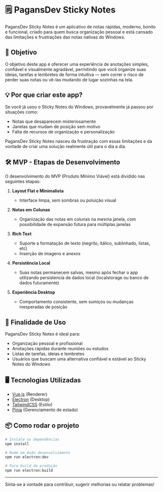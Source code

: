 # 🗒️ PagansDev Sticky Notes

PagansDev Sticky Notes é um aplicativo de notas rápidas, moderno, bonito e funcional, criado para quem busca organização pessoal e está cansado das limitações e frustrações das notas nativas do Windows.

## 🚀 Objetivo

O objetivo deste app é oferecer uma experiência de anotações simples, confiável e visualmente agradável, permitindo que você organize suas ideias, tarefas e lembretes de forma intuitiva — sem correr o risco de perder suas notas ou vê-las mudando de lugar sozinhas na tela.

## 💡 Por que criar este app?

Se você já usou o Sticky Notes do Windows, provavelmente já passou por situações como:

- Notas que desaparecem misteriosamente
- Janelas que mudam de posição sem motivo
- Falta de recursos de organização e personalização

PagansDev Sticky Notes nasceu da frustração com essas limitações e da vontade de criar uma solução realmente útil para o dia a dia.

## 🛠️ MVP - Etapas de Desenvolvimento

O desenvolvimento do MVP (Produto Mínimo Viável) está dividido nas seguintes etapas:

1. **Layout Flat e Minimalista**

   - Interface limpa, sem sombras ou poluição visual

2. **Notas em Colunas**

   - Organização das notas em colunas na mesma janela, com possibilidade de expansão futura para múltiplas janelas

3. **Rich Text**

   - Suporte a formatação de texto (negrito, itálico, sublinhado, listas, etc)
   - Inserção de imagens e anexos

4. **Persistência Local**

   - Suas notas permanecem salvas, mesmo após fechar o app utilizando persistencia de dados local (localstorage ou banco de dados futuramente)

5. **Experiência Desktop**
   - Comportamento consistente, sem sumiços ou mudanças inesperadas de posição

## 🎯 Finalidade de Uso

PagansDev Sticky Notes é ideal para:

- Organização pessoal e profissional
- Anotações rápidas durante reuniões ou estudos
- Listas de tarefas, ideias e lembretes
- Usuários que buscam uma alternativa confiável e estável ao Sticky Notes do Windows

## 🖥️ Tecnologias Utilizadas

- [Vue.js](https://vuejs.org/) (Renderer)
- [Electron](https://www.electronjs.org/) (Desktop)
- [TailwindCSS](https://tailwindcss.com/) (Estilo)
- [Pinia](https://pinia.vuejs.org/) (Gerenciamento de estado)

## 📦 Como rodar o projeto

```bash
# Instale as dependências
npm install

# Rode em modo desenvolvimento
npm run electron:dev

# Para build de produção
npm run electron:build
```

---

Sinta-se à vontade para contribuir, sugerir melhorias ou relatar problemas!
